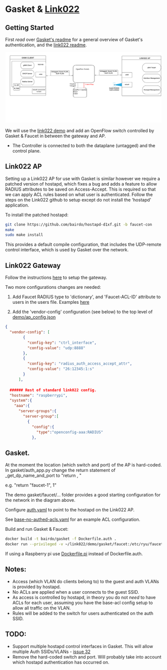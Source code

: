 # Gasket & [Link022](https://github.com/google/link022)

## Getting Started
First *read* over [Gasket's readme](https://github.com/bairdo/gasket/blob/master/docs/README.authentication.md) for a general overview of Gasket's authentication, and the [link022 readme](./README.md).


![alt text](./link022-gasket-diagram.png)

We will use the [link022 demo](https://github.com/google/link022/tree/master/demo) and add an OpenFlow switch controlled by Gasket & Faucet in between the gateway and AP.
- The Controller is connected to both the dataplane (untagged) and the control plane.


## Link022 AP
Setting up a Link022 AP for use with Gasket is similar however we require a patched version of hostapd, which fixes a bug and adds a feature to allow RADIUS attributes to be saved on Access-Accept.
This is required so that we can apply ACL rules based on what user is authenticated.
Follow the steps on the Link022 github to setup except do not install the 'hostapd' application.

To install the patched hostapd:
```bash
git clone https://github.com/bairdo/hostapd-d1xf.git -b faucet-con
make
sudo make install
```

This provides a default compile configuration, that includes the UDP-remote control interface, which is used by Gasket over the network.


## Link022 Gateway
Follow the instructions [here](./README.md) to setup the gateway.

Two more configurations changes are needed:

1. Add Faucet RADIUS type to 'dictionary', and 'Faucet-ACL-ID' attribute to users in the users file.
Examples [here](https://github.com/bairdo/gasket/blob/master/docs/README.authentication.md#radius-server)

2. Add the 'vendor-config' configuration (see below) to the top level of [demo/ap_config.json](./ap_config.json)

```json
{
  "vendor-config": [
        {
          "config-key": "ctrl_interface",
          "config-value": "udp:8888"
        },
        { 
          "config-key": "radius_auth_access_accept_attr",
          "config-value": "26:12345:1:s"
        }
      ],

  ###### Rest of standard link022 config.
  "hostname": "raspberrypi",
  "system":{
    "aaa":{
      "server-groups":{
        "server-group":[
          {
            "config":{
              "type":"openconfig-aaa:RADIUS"
            },

```


## Gasket.

At the moment the location (which switch and port) of the AP is hard-coded.
In gasket/auth_app.py change the return statement of _get_dp_name_and_port to "return <switch-name>, <port-number>"

e.g. "return "faucet-1", 1"


The demo gasket/faucet/... folder provides a good starting configuration for the network in the diagram above.

Configure [auth.yaml](./gasket/faucet/gasket/auth.yaml) to point to the hostapd on the Link022 AP.

See [base-no-authed-acls.yaml](./gasket/faucet/gasket/base-no-authed-acls.yaml) for an example ACL configuration.



Build and run Gasket & Faucet:
```bash
docker build -t bairdo/gasket -f Dockerfile.auth .
docker run --privileged -v ~/link022/demo/gasket/faucet:/etc/ryu/faucet/ -v <path-to-logging-dir>:/var/log/ryu/faucet/ -p 6663:6663 -p 6653:6653 -p 9244:9244 -ti bairdo/gasket
```
If using a Raspberry pi use [Dockerfile.pi](https://github.com/bairdo/gasket/blob/master/Dockerfile.pi) instead of Dockerfile.auth.



## Notes:
 - Access (which VLAN do clients belong to) to the guest and auth VLANs is provided by hostapd.
 - No ACLs are applied when a user connects to the guest SSID.
 - As access is controlled by hostapd, in theory you do not *need* to have ACLs for each user, assuming you have the base-acl config setup to allow all traffic on the VLAN.
 - Rules will be added to the switch for users authenticated on the auth SSID.


## TODO:
 - Support multiple hostapd control interfaces in Gasket.
This will allow multiple Auth SSIDs/VLANs - [issue 32](https://github.com/Bairdo/gasket/issues/32)
 - Remove the hard-coded switch and port.
Will probably take into account which hostapd authentication has occurred on.

